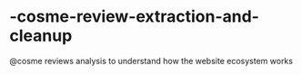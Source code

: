 # -cosme-review-extraction-and-cleanup
@cosme reviews analysis to understand how the website ecosystem works
